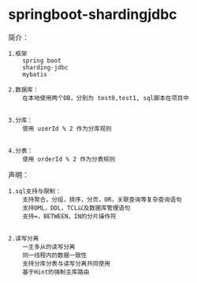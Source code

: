 # springboot-shardingjdbc



简介：

    1.框架
        spring boot
        sharding-jdbc
        mybatis 
     
    2.数据库：
        在本地使用两个DB，分别为 test0,test1, sql脚本在项目中
        
        
    3.分库：
        使用 userId % 2 作为分库规则
        
        
    4.分表：
        使用 orderId % 2 作为分表规则
        
        
声明：

    1.sql支持与限制：
        支持聚合，分组，排序，分页，OR，关联查询等复杂查询语句
        支持DML，DDL，TCL以及数据库管理语句
        支持=，BETWEEN，IN的分片操作符
     
    
    2.读写分离
        一主多从的读写分离
        同一线程内的数据一致性
        支持分库分表与读写分离共同使用
        基于Hint的强制主库路由
    
    